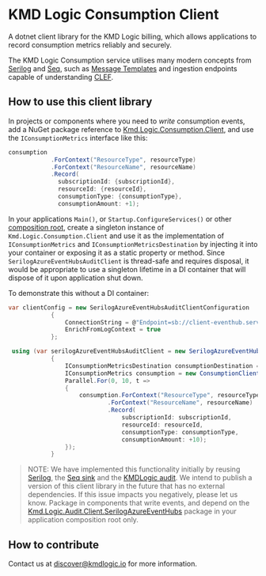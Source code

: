 # KMD Logic Consumption Client

A dotnet client library for the KMD Logic billing, which allows applications to record consumption metrics reliably and securely.

The KMD Logic Consumption service utilises many modern concepts from [Serilog](https://serilog.net/) and [Seq](https://getseq.net/), such as [Message Templates](https://messagetemplates.org/) and ingestion endpoints capable of understanding [CLEF](https://docs.getseq.net/docs/posting-raw-events).

## How to use this client library

In projects or components where you need to *write* consumption events, add a NuGet package reference to [Kmd.Logic.Consumption.Client](https://www.nuget.org/packages/Kmd.Logic.Audit.Client), and use the `IConsumptionMetrics` interface like this:

```csharp
consumption
            .ForContext("ResourceType", resourceType)
            .ForContext("ResourceName", resourceName)
            .Record(
              subscriptionId: {subscriptionId},
              resourceId: {resourceId},
              consumptionType: {consumptionType},
              consumptionAmount: +1);
```

In your applications `Main()`, or `Startup.ConfigureServices()` or other [composition root](http://blog.ploeh.dk/2011/07/28/CompositionRoot/), create a singleton instance of `Kmd.Logic.Consumption.Client` and use it as the implementation of `IConsumptionMetrics` and `IConsumptionMetricsDestination` by injecting it into your container or exposing it as a static property or method. Since `SerilogAzureEventHubsAuditClient` is thread-safe and requires disposal, it would be appropriate to use a singleton lifetime in a DI container that will dispose of it upon application shut down.

To demonstrate this without a DI container:

```csharp
var clientConfig = new SerilogAzureEventHubsAuditClientConfiguration
            {
                ConnectionString = @"Endpoint=sb://client-eventhub.servicebus.windows.net/;SharedAccessKeyName=primaryAuditIngestKey;SharedAccessKey=clientkey;EntityPath=audit",
                EnrichFromLogContext = true
            };

 using (var serilogAzureEventHubsAuditClient = new SerilogAzureEventHubsAuditClient(clientConfig))
            {
                IConsumptionMetricsDestination consumptionDestination = new AuditClientConsumptionMetricsDestination(serilogAzureEventHubsAuditClient);
                IConsumptionMetrics consumption = new ConsumptionClient(consumptionDestination);
                Parallel.For(0, 10, t =>
                {
                    consumption.ForContext("ResourceType", resourceType)
                            .ForContext("ResourceName", resourceName)
                            .Record(
                                subscriptionId: subscriptionId,
                                resourceId: resourceId,
                                consumptionType: consumptionType,
                                consumptionAmount: +10);
                });
            }

```

> NOTE: We have implemented this functionality initially by  reusing [Serilog](https://github.com/serilog/serilog), the [Seq sink](https://github.com/serilog/serilog-sinks-seq) and the [KMDLogic audit](https://github.com/kmdlogic/kmd-logic-audit-client). We intend to publish a version of this client library in the future that has no external dependencies. If this issue impacts you negatively, please let us know.
Package in components that write events, and depend on the [Kmd.Logic.Audit.Client.SerilogAzureEventHubs](https://www.nuget.org/packages/Kmd.Logic.Audit.Client.SerilogAzureEventHubs/1.2.2) package in your application composition root only.

## How to contribute

Contact us at discover@kmdlogic.io for more information.
